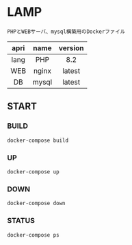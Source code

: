 # LAMP
`PHPとWEBサーバ、mysql構築用のDockerファイル`

| apri |  name  | version  |
| :---: | :---: | :---: |
| lang | PHP | 8.2 |
| WEB | nginx | latest |
| DB |  mysql | latest  |

## START
### BUILD
```
docker-compose build
```
### UP
```
docker-compose up
```
### DOWN
```
docker-compose down
```
### STATUS
```
docker-compose ps
```
